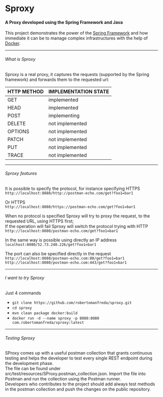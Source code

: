 # Sproxy
#### A Proxy developed using the Spring Framework and Java

This project demonstrates the power of the [Spring Framework](https://pivotal.io/spring-app-framework) and how
immediate it can be to manage complex infrastructures with the help of [Docker](https://www.docker.com/).  

---
###### What is Sproxy

Sproxy is a real proxy, it captures the requests (supported by the Spring framework) and forwards them to the requested url:  

HTTP METHOD     | IMPLEMENTATION STATE
--------------- | ---------------
GET             | implemented
HEAD            | implemented
POST            | implementing
DELETE          | not implemented
OPTIONS         | not implemented
PATCH           | not implemented
PUT             | not implemented
TRACE           | not implemented   

---
###### Sproxy features

It is possible to specify the protocol, for instance specifying HTTPS  
`http://localhost:8080/http://postman-echo.com/get?foo1=bar1`  

Or HTTPS  
`http://localhost:8080/https://postman-echo.com/get?foo1=bar1`  

When no protocol is specified Sproxy will try to proxy the request, to the requested URL, using HTTPS first;  
If the operation will fail Sproxy will switch the protocol trying with HTTP   
`http://localhost:8080/postman-echo.com/get?foo1=bar1`  

In the same way is possible using directly an IP address  
`localhost:8080/52.73.240.226/get?foo1=bar1`

The port can also be specified directly in the request  
`http://localhost:8080/postman-echo.com:80/get?foo1=bar1`  
`http://localhost:8080/postman-echo.com:443/get?foo1=bar1`

---
###### I want to try Sproxy  
Just 4 commands  
 - `git clone https://github.com/robertomanfreda/sproxy.git`
 - `cd sproxy`
 - `mvn clean package docker:build`
 - `docker run -d --name sproxy -p 8080:8080 com.robertomanfreda/sproxy:latest`


---
###### Testing Sproxy
SProxy comes up with a useful postman collection that grants continuous testing and helps the developer to test every
single REST endpoint during the development phase.  
The file can be found under src/test/resources/SProxy.postman_collection.json. Import the file into Postman and run
the collection using the Postman runner.  
Developers who contributes to the project should add always test methods in the postman collection and push
the changes on the public repository. 